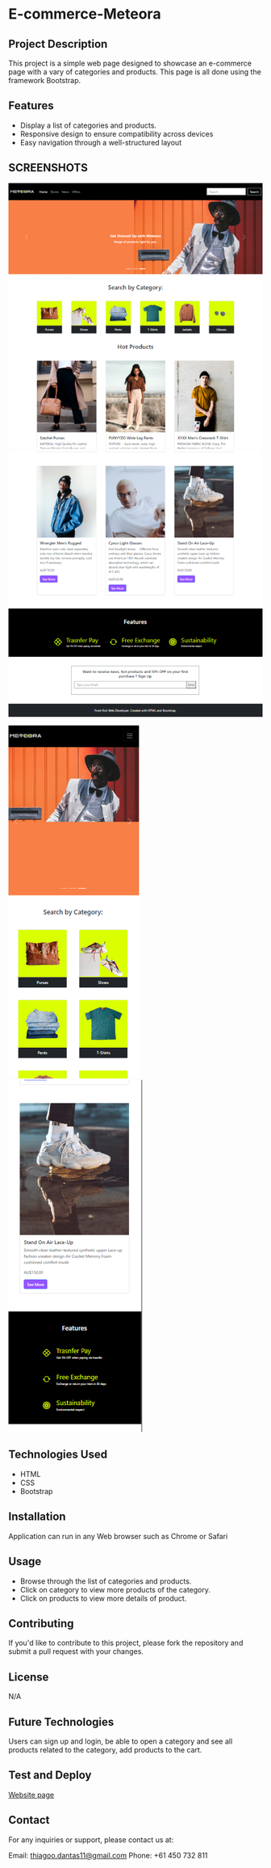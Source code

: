 # E-commerce-Meteora

## Project Description

This project is a simple web page designed to showcase an e-commerce page with a vary of categories and products. This page is all done using the framework Bootstrap.

## Features

- Display a list of categories and products.
- Responsive design to ensure compatibility across devices
- Easy navigation through a well-structured layout

## SCREENSHOTS

![e-commerce-page](https://github.com/Dantas11/E-commerce-Meteora/blob/main/assets/images/AA-1.png)
![e-commerce-page](https://github.com/Dantas11/E-commerce-Meteora/blob/main/assets/images/AA-2.png)

![e-commerce-page](https://github.com/Dantas11/E-commerce-Meteora/blob/main/assets/images/AA-3.png)
![e-commerce-page](https://github.com/Dantas11/E-commerce-Meteora/blob/main/assets/images/AA-4.png)

## Technologies Used

- HTML
- CSS
- Bootstrap

## Installation

Application can run in any Web browser such as Chrome or Safari

## Usage

- Browse through the list of categories and products.
- Click on category to view more products of the category.
- Click on products to view more details of product.

## Contributing

If you'd like to contribute to this project, please fork the repository and submit a pull request with your changes.

## License 

N/A

## Future Technologies

Users can sign up and login, be able to open a category and see all products related to the category, add products to the cart.

## Test and Deploy

[Website page](https://dantas11.github.io/E-commerce-Meteora/)

## Contact

For any inquiries or support, please contact us at:

Email: thiagoo.dantas11@gmail.com
Phone: +61 450 732 811
